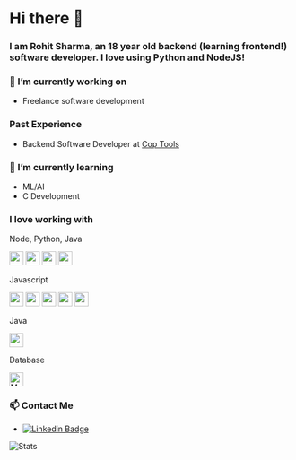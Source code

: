 # Hi there 👋
### I am Rohit Sharma, an 18 year old backend (learning frontend!) software developer. I love using Python and NodeJS!



### 🔭 I’m currently working on
* Freelance software development

### Past Experience
* Backend Software Developer at [Cop Tools](https://cop.tools/)

### 🌱 I’m currently learning
* ML/AI
* C Development

### I love working with
Node, Python, Java

<img src="https://img.shields.io/badge/Python-282C34?logo=python" height="25" /> <img src="https://img.shields.io/badge/Flask-282C34?logo=flask" height="25" /> <img src="https://img.shields.io/badge/Pandas-282C34?logo=pandas" height="25" /> <img src="https://img.shields.io/badge/Selenium-282C34?logo=selenium" height="25" />

Javascript

<img src="https://img.shields.io/badge/JavaScript-282C34?logo=javascript" height="25" /> <img src="https://img.shields.io/badge/NodeJS-282C34?logo=node.js" height="25" /> <img src="https://img.shields.io/badge/ExpressJS-282C34?logo=express" height="25" /> <img src="https://img.shields.io/badge/ElectronJS-282C34?logo=electron" height="25" /> <img src="https://img.shields.io/badge/Puppeteer-282C34?logo=puppeteer" height="25" />

Java

<img src="https://img.shields.io/badge/Java-282C34?logo=java" height="25" />


Database

<img src="https://img.shields.io/badge/MongoDB-282C34?logo=mongodb&logoColor=47A248" alt="MongoDB logo" title="MongoDB" height="25" />

### 📫 Contact Me
* [![Linkedin Badge](https://img.shields.io/badge/-RohitSharma-blue?style=flat-square&logo=Linkedin&logoColor=white&link=https://www.linkedin.com/in/rohit-sharma-135863215/)](https://www.linkedin.com/in/rohit-sharma-135863215/)

![Stats](https://github-readme-stats.vercel.app/api?username=sugarycoke&show_icons=true)
